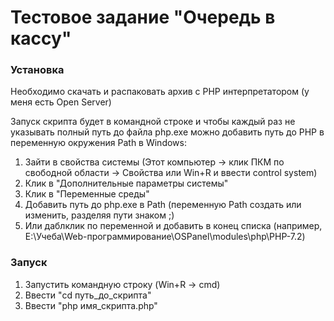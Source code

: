 # Тестовое задание "Очередь в кассу"

### Установка

Необходимо скачать и распаковать архив с PHP интерпретатором (у меня есть Open Server)

Запуск скрипта будет в командной строке и чтобы каждый раз не указывать полный путь до файла php.exe можно добавить путь до PHP в переменную окружения Path в Windows:

1. Зайти в свойства системы (Этот компьютер -> клик ПКМ по свободной области -> Свойства или Win+R и ввести control system)
2. Клик в "Дополнительные параметры системы"
3. Клик в "Переменные среды"
4. Добавить путь до php.exe в Path (переменную Path создать или изменить, разделяя пути знаком ;)
5. Или даблклик по переменной и добавить в конец списка (например, E:\Учеба\Web-программирование\OSPanel\modules\php\PHP-7.2)

### Запуск

1. Запустить командную строку (Win+R -> cmd)
2. Ввести "cd путь_до_скрипта"
3. Ввести "php имя_скрипта.php"
